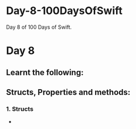 # Day-8-100DaysOfSwift
Day 8 of 100 Days of Swift.

# Day 8

## Learnt the following:

## Structs, Properties and methods:

### 1. Structs
  - 


